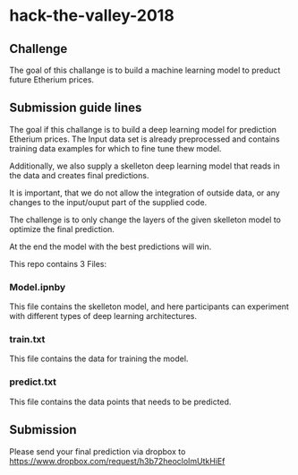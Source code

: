 # hack-the-valley-2018

## Challenge

The goal of this challange is to build a machine learning model to preduct future Etherium prices.

## Submission guide lines

The goal if this challange is to build a deep learning model for prediction Etherium prices. The Input data set is already preprocessed and contains training data examples for which to fine tune thew model.

Additionally, we also supply a skelleton deep learning model that reads in the data and creates final predictions.

It is important, that we do not allow the integration of outside data, or any changes to the input/ouput part of the supplied code.

The challenge is to only change the layers of the given skelleton model to optimize the final prediction.

At the end the model with the best predictions will win.

This repo contains 3 Files:

### Model.ipnby
This file contains the skelleton model, and here participants can experiment with different types of deep learning architectures.

### train.txt
This file contains the data for training the model.


### predict.txt
This file contains the data points that needs to be predicted.


## Submission

Please send your final prediction via dropbox to https://www.dropbox.com/request/h3b72heocloImUtkHiEf
